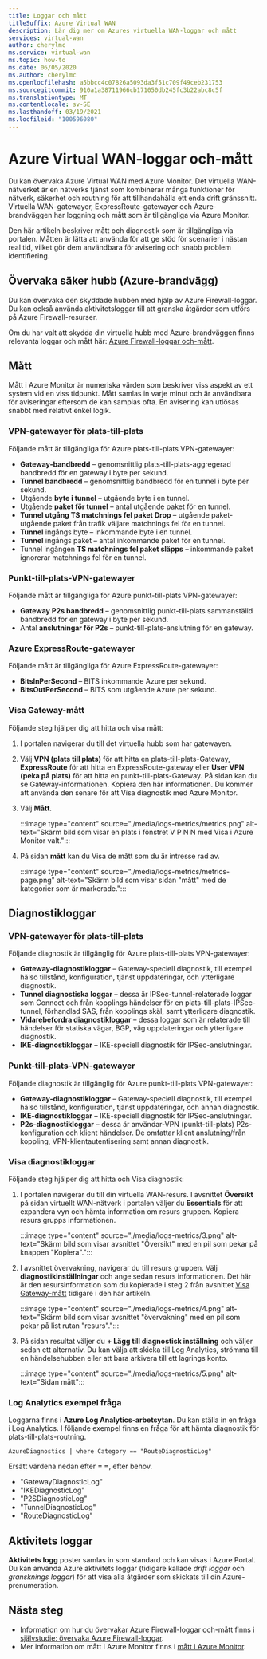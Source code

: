 ```yaml
---
title: Loggar och mått
titleSuffix: Azure Virtual WAN
description: Lär dig mer om Azures virtuella WAN-loggar och mått
services: virtual-wan
author: cherylmc
ms.service: virtual-wan
ms.topic: how-to
ms.date: 06/05/2020
ms.author: cherylmc
ms.openlocfilehash: a5bbcc4c07826a5093da3f51c709f49ceb231753
ms.sourcegitcommit: 910a1a38711966cb171050db245fc3b22abc8c5f
ms.translationtype: MT
ms.contentlocale: sv-SE
ms.lasthandoff: 03/19/2021
ms.locfileid: "100596080"
---
```

# <a name="azure-virtual-wan-logs-and-metrics"></a>Azure Virtual WAN-loggar och-mått

Du kan övervaka Azure Virtual WAN med Azure Monitor. Det virtuella WAN-nätverket är en nätverks tjänst som kombinerar många funktioner för nätverk, säkerhet och routning för att tillhandahålla ett enda drift gränssnitt. Virtuella WAN-gatewayer, ExpressRoute-gatewayer och Azure-brandväggen har loggning och mått som är tillgängliga via Azure Monitor.

Den här artikeln beskriver mått och diagnostik som är tillgängliga via portalen. Måtten är lätta att använda för att ge stöd för scenarier i nästan real tid, vilket gör dem användbara för avisering och snabb problem identifiering.

## <a name="monitoring-secured-hub-azure-firewall"></a>Övervaka säker hubb (Azure-brandvägg) 

Du kan övervaka den skyddade hubben med hjälp av Azure Firewall-loggar. Du kan också använda aktivitetsloggar till att granska åtgärder som utförs på Azure Firewall-resurser.

Om du har valt att skydda din virtuella hubb med Azure-brandväggen finns relevanta loggar och mått här: [Azure Firewall-loggar och-mått](../firewall/logs-and-metrics.md).

## <a name="metrics"></a>Mått

Mått i Azure Monitor är numeriska värden som beskriver viss aspekt av ett system vid en viss tidpunkt. Mått samlas in varje minut och är användbara för aviseringar eftersom de kan samplas ofta. En avisering kan utlösas snabbt med relativt enkel logik.

### <a name="site-to-site-vpn-gateways"></a>VPN-gatewayer för plats-till-plats

Följande mått är tillgängliga för Azure plats-till-plats VPN-gatewayer:

* **Gateway-bandbredd** – genomsnittlig plats-till-plats-aggregerad bandbredd för en gateway i byte per sekund.
* **Tunnel bandbredd** – genomsnittlig bandbredd för en tunnel i byte per sekund.
* Utgående **byte i tunnel** – utgående byte i en tunnel. 
* Utgående **paket för tunnel** – antal utgående paket för en tunnel. 
* **Tunnel utgång TS matchnings fel paket Drop** – utgående paket-utgående paket från trafik väljare matchnings fel för en tunnel. 
* **Tunnel** ingångs byte – inkommande byte i en tunnel. 
* **Tunnel** ingångs paket – antal inkommande paket för en tunnel. 
* Tunnel ingången **TS matchnings fel paket släpps** – inkommande paket ignorerar matchnings fel för en tunnel. 

### <a name="point-to-site-vpn-gateways"></a>Punkt-till-plats-VPN-gatewayer

Följande mått är tillgängliga för Azure punkt-till-plats VPN-gatewayer:

* **Gateway P2s bandbredd** – genomsnittlig punkt-till-plats sammanställd bandbredd för en gateway i byte per sekund.
* Antal **anslutningar för P2s** – punkt-till-plats-anslutning för en gateway.

### <a name="azure-expressroute-gateways"></a>Azure ExpressRoute-gatewayer

Följande mått är tillgängliga för Azure ExpressRoute-gatewayer:

* **BitsInPerSecond** – BITS inkommande Azure per sekund.
* **BitsOutPerSecond** – BITS som utgående Azure per sekund.

### <a name="view-gateway-metrics"></a><a name="metrics-steps"></a>Visa Gateway-mått

Följande steg hjälper dig att hitta och visa mått:

1. I portalen navigerar du till det virtuella hubb som har gatewayen.

2. Välj **VPN (plats till plats)** för att hitta en plats-till-plats-Gateway, **ExpressRoute** för att hitta en ExpressRoute-gateway eller **User VPN (peka på plats)** för att hitta en punkt-till-plats-Gateway. På sidan kan du se Gateway-informationen. Kopiera den här informationen. Du kommer att använda den senare för att Visa diagnostik med Azure Monitor.

3. Välj **Mått**.

   :::image type="content" source="./media/logs-metrics/metrics.png" alt-text="Skärm bild som visar en plats i fönstret V P N N med Visa i Azure Monitor valt.":::

4. På sidan **mått** kan du Visa de mått som du är intresse rad av.

   :::image type="content" source="./media/logs-metrics/metrics-page.png" alt-text="Skärm bild som visar sidan &quot;mått&quot; med de kategorier som är markerade.":::

## <a name="diagnostic-logs"></a><a name="diagnostic"></a>Diagnostikloggar

### <a name="site-to-site-vpn-gateways"></a>VPN-gatewayer för plats-till-plats

Följande diagnostik är tillgänglig för Azure plats-till-plats VPN-gatewayer:

* **Gateway-diagnostikloggar** – Gateway-speciell diagnostik, till exempel hälso tillstånd, konfiguration, tjänst uppdateringar, och ytterligare diagnostik.
* **Tunnel diagnostiska loggar** – dessa är IPSec-tunnel-relaterade loggar som Connect och från kopplings händelser för en plats-till-plats-IPSec-tunnel, förhandlad SAS, från kopplings skäl, samt ytterligare diagnostik.
* **Vidarebefordra diagnostikloggar** – dessa loggar som är relaterade till händelser för statiska vägar, BGP, väg uppdateringar och ytterligare diagnostik.
* **IKE-diagnostikloggar** – IKE-speciell diagnostik för IPSec-anslutningar.

### <a name="point-to-site-vpn-gateways"></a>Punkt-till-plats-VPN-gatewayer

Följande diagnostik är tillgänglig för Azure punkt-till-plats VPN-gatewayer:

* **Gateway-diagnostikloggar** – Gateway-speciell diagnostik, till exempel hälso tillstånd, konfiguration, tjänst uppdateringar, och annan diagnostik.
* **IKE-diagnostikloggar** – IKE-speciell diagnostik för IPSec-anslutningar.
* **P2s-diagnostikloggar** – dessa är användar-VPN (punkt-till-plats) P2s-konfiguration och klient händelser. De omfattar klient anslutning/från koppling, VPN-klientautentisering samt annan diagnostik.

### <a name="view-diagnostic-logs"></a><a name="diagnostic-steps"></a>Visa diagnostikloggar

Följande steg hjälper dig att hitta och Visa diagnostik:

1. I portalen navigerar du till din virtuella WAN-resurs. I avsnittet **Översikt** på sidan virtuellt WAN-nätverk i portalen väljer du **Essentials** för att expandera vyn och hämta information om resurs gruppen. Kopiera resurs grupps informationen.

   :::image type="content" source="./media/logs-metrics/3.png" alt-text="Skärm bild som visar avsnittet &quot;Översikt&quot; med en pil som pekar på knappen &quot;Kopiera&quot;.":::

2. I avsnittet övervakning, navigerar du till resurs gruppen. Välj **diagnostikinställningar** och ange sedan resurs informationen. Det här är den resursinformation som du kopierade i steg 2 från avsnittet [Visa Gateway-mått](#metrics-steps) tidigare i den här artikeln.

   :::image type="content" source="./media/logs-metrics/4.png" alt-text="Skärm bild som visar avsnittet &quot;övervakning&quot; med en pil som pekar på list rutan &quot;resurs&quot;.":::

3. På sidan resultat väljer du **+ Lägg till diagnostisk inställning** och väljer sedan ett alternativ. Du kan välja att skicka till Log Analytics, strömma till en händelsehubben eller att bara arkivera till ett lagrings konto.

   :::image type="content" source="./media/logs-metrics/5.png" alt-text="Sidan mått":::

### <a name="log-analytics-sample-query"></a><a name="sample-query"></a>Log Analytics exempel fråga

Loggarna finns i **Azure Log Analytics-arbetsytan**. Du kan ställa in en fråga i Log Analytics. I följande exempel finns en fråga för att hämta diagnostik för plats-till-plats-routning.

```AzureDiagnostics | where Category == "RouteDiagnosticLog"```

Ersätt värdena nedan efter **= =**, efter behov.

* "GatewayDiagnosticLog"
* "IKEDiagnosticLog"
* "P2SDiagnosticLog"
* "TunnelDiagnosticLog"
* "RouteDiagnosticLog"

## <a name="activity-logs"></a><a name="activity-logs"></a>Aktivitets loggar

**Aktivitets logg** poster samlas in som standard och kan visas i Azure Portal. Du kan använda Azure aktivitets loggar (tidigare kallade *drift loggar* och *gransknings loggar*) för att visa alla åtgärder som skickats till din Azure-prenumeration.

## <a name="next-steps"></a>Nästa steg

* Information om hur du övervakar Azure Firewall-loggar och-mått finns i [självstudie: övervaka Azure Firewall-loggar](../firewall/firewall-diagnostics.md).
* Mer information om mått i Azure Monitor finns i [mått i Azure Monitor](../azure-monitor/essentials/data-platform-metrics.md).
